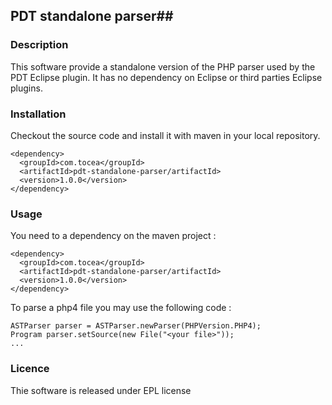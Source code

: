 ## PDT standalone parser##

### Description ###

This software provide a standalone version of the PHP parser used by the PDT Eclipse plugin. 
It has no dependency on Eclipse or third parties Eclipse plugins.

### Installation ###

Checkout the source code and install it with maven in your local repository.

    <dependency>
      <groupId>com.tocea</groupId>
      <artifactId>pdt-standalone-parser/artifactId>
      <version>1.0.0</version>
    </dependency>

### Usage ###

You need to a dependency on the maven project :

    <dependency>
      <groupId>com.tocea</groupId>
      <artifactId>pdt-standalone-parser/artifactId>
      <version>1.0.0</version>
    </dependency>
    
To parse a php4 file you may use the following code :

    ASTParser parser = ASTParser.newParser(PHPVersion.PHP4);
    Program parser.setSource(new File("<your file>"));
    ...

### Licence ###

Thie software is released under EPL license

